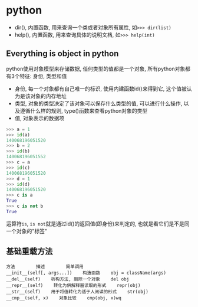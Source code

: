# python

+ dir(), 内置函数, 用来查询一个类或者对象所有属性, 如`>>> dir(list)`
+ help(), 内置函数, 用来查询具体的说明文档, 如`>>> help(int)`

## Everything is object in python

python使用对象模型来存储数据, 任何类型的值都是一个对象, 所有python对象都有3个特征: 身份, 类型和值

+ 身份, 每一个对象都有自己唯一的标识, 使用内建函数id()来得到它, 这个值被认为是该对象的内存地址
+ 类型, 对象的类型决定了该对象可以保存什么类型的值, 可以进行什么操作, 以及遵循什么样的规则, type()函数来查看python对象的类型
+ 值, 对象表示的数据项

```python
>>> a = 1
>>> id(a)
140068196051520
>>> b = 2
>>> id(b)
140068196051552
>>> c = a
>>> id(c)
140068196051520
>>> d = 1
>>> id(d)
140068196051520
>>> c is a
True
>>> c is not b
True
```
运算符`is`, `is not`就是通过id()的返回值(即身份)来判定的, 也就是看它们是不是同一个对象的"标签"

## 基础重载方法

```
方法        描述        简单调用
__init__(self[, args...])    构造函数    obj = className(args)
__del__(self)    析构方法, 删除一个对象    del obj
__repr__(self)    转化为供解释器读取的形式    repr(obj)
__str__(self)    用于将值转化为适于人阅读的形式    str(obj)
__cmp__(self, x)    对象比较    cmp(obj, x)wq
```
